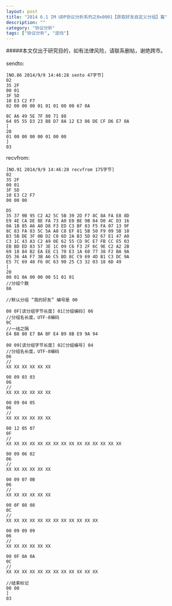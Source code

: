 ```yaml
---
layout: post
title: "2014 6.1 IM UDP协议分析系列之0x0001【获取好友自定义分组】篇"
description: ""
category: "协议分析"
tags: ["协议分析", "逆向"]
---
```

#####本文仅出于研究目的，如有法律风险，请联系删帖，谢绝跨市。  
<br/>
sendto:

	[NO.86 2014/9/9 14:46:28 sento 47字节]
	02
	35 2F
	00 01
	3F 5D
	10 E3 C2 F7
	02 00 00 00 01 01 01 00 00 67 0A 
	
	8C A6 49 5E 7F 80 71 88 
	64 05 55 D3 23 B8 D7 8A 12 E3 86 DE CF D6 E7 8A
	[
	20
	01 00 00 00 00 01 00 00
	]
	03

recvfrom:

	[NO.91 2014/9/9 14:46:28 recvfrom 175字节]
	02
	35 2F
	00 01
	3F 5D
	10 E3 C2 F7
	00 00 00

	D5
	35 37 9B 95 C2 A2 5C 5B 39 2D F7 8C 8A FA E8 8D
	E9 4E CA DE 8E FA 73 A0 E0 BE 9B 84 D0 4C D3 16
	0A 1B 85 A6 A0 D8 F3 ED C3 BF 83 F5 FA 07 13 9F
	8C 83 FA 83 5C 5A A8 C8 EF 81 5B 50 F9 09 5B 10
	B3 5B DE 3F 0B D2 C0 6D 2A B3 5D 02 67 E1 47 A0
	C3 1C 43 A3 C2 A9 0E 62 55 CD 9C E7 FB CC E5 03
	EB BD ED 83 57 3E 1C 09 C6 F3 2F 6C 9E C2 A2 2B
	69 18 84 B2 EA EE C1 70 E3 1A 60 77 38 F2 BA 9A
	D5 36 4A F7 3B A6 C5 BD 8C C9 69 4D B1 C3 DC 9A
	E5 7C 69 48 F6 0C 63 90 25 C3 32 03 18 6D 49
	[
	20 
	00 01 0A 00 00 00 51 01 01 
	//分组个数
	0A

	//默认分组 “我的好友” 编号是 00

	00 0F[该分组字节长度] 01[分组编码] 06
	//分组名长度，UTF-8编码 
	0C 
	//一线之隔
	E4 B8 80 E7 BA BF E4 B9 8B E9 9A 94 

	00 09[该分组字节长度] 02[分组编号] 04 
	//分组名长度，UTF-8编码
	06 
	//
	XX XX XX XX XX XX 

	00 09 03 03 
	06 
	//
	XX XX XX XX XX XX

	00 09 04 05 
	06 
	//
	XX XX XX XX XX XX

	00 12 05 07
	0F
	//
	XX XX XX XX XX XX XX XX XX XX XX XX XX XX XX

	00 09 06 02 
	06 
	//
	XX XX XX XX XX XX

	00 09 07 0B 
	06
	//
	XX XX XX XX XX XX 

	00 0F 08 08 
	0C 
	//
	XX XX XX XX XX XX XX XX XX XX XX XX 

	00 09 09 09 
	06 
	//
	XX XX XX XX XX XX 

	00 0F 0A 0A 
	0C 
	//
	XX XX XX XX XX XX XX XX XX XX XX XX 

	//结束标记
	00 00
	]
	03